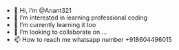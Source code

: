 - 👋 Hi, I’m @Anant321
- 👀 I’m interested in learning professional coding 
- 🌱 I’m currently learning it too
- 💞️ I’m looking to collaborate on ...
- 📫 How to reach me whatsapp number +918604496015

<!---
Anant321/Anant321 is a ✨ special ✨ repository because its `README.md` (this file) appears on your GitHub profile.
You can click the Preview link to take a look at your changes.
--->
